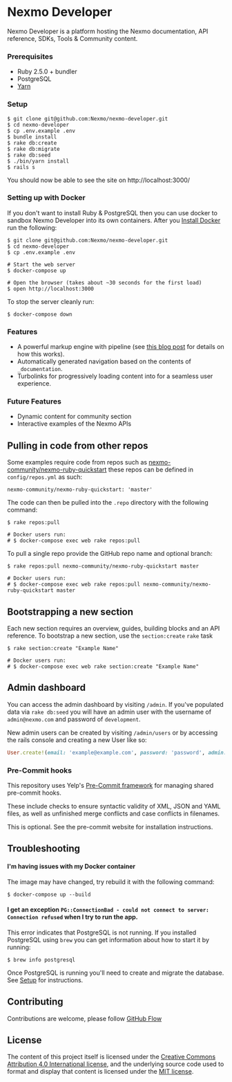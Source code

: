 # Nexmo Developer

Nexmo Developer is a platform hosting the Nexmo documentation, API reference, SDKs, Tools & Community content.

### Prerequisites

- Ruby 2.5.0 + bundler
- PostgreSQL
- [Yarn](https://yarnpkg.com/en/docs/install)

### Setup

```
$ git clone git@github.com:Nexmo/nexmo-developer.git
$ cd nexmo-developer
$ cp .env.example .env
$ bundle install
$ rake db:create
$ rake db:migrate
$ rake db:seed
$ ./bin/yarn install
$ rails s
```

You should now be able to see the site on http://localhost:3000/

### Setting up with Docker

If you don't want to install Ruby & PostgreSQL then you can use docker to sandbox Nexmo Developer into its own containers. After you [Install Docker](https://docs.docker.com/engine/installation/) run the following:

```
$ git clone git@github.com:Nexmo/nexmo-developer.git
$ cd nexmo-developer
$ cp .env.example .env

# Start the web server
$ docker-compose up

# Open the browser (takes about ~30 seconds for the first load)
$ open http://localhost:3000
```

To stop the server cleanly run:

```
$ docker-compose down
```

### Features

- A powerful markup engine with pipeline (see [this blog post](https://lab.io/articles/2017/02/12/extending-markdown-with-middleware/) for details on how this works).
- Automatically generated navigation based on the contents of `_documentation`.
- Turbolinks for progressively loading content into for a seamless user experience.

### Future Features

- Dynamic content for community section
- Interactive examples of the Nexmo APIs

## Pulling in code from other repos

Some examples require code from repos such as [nexmo-community/nexmo-ruby-quickstart](https://github.com/nexmo-community/nexmo-ruby-quickstart) these repos can be defined in `config/repos.yml` as such:

```
nexmo-community/nexmo-ruby-quickstart: 'master'
```

The code can then be pulled into the `.repo` directory with the following command:

```
$ rake repos:pull

# Docker users run:
# $ docker-compose exec web rake repos:pull
```

To pull a single repo provide the GitHub repo name and optional branch:

```
$ rake repos:pull nexmo-community/nexmo-ruby-quickstart master

# Docker users run:
# $ docker-compose exec web rake repos:pull nexmo-community/nexmo-ruby-quickstart master
```

## Bootstrapping a new section

Each new section requires an overview, guides, building blocks and an API reference. To bootstrap a new section, use the `section:create` `rake` task

```
$ rake section:create "Example Name"

# Docker users run:
# $ docker-compose exec web rake section:create "Example Name"
```

## Admin dashboard

You can access the admin dashboard by visiting `/admin`. If you've populated data via `rake db:seed` you will have an admin user with the username of `admin@nexmo.com` and password of `development`.

New admin users can be created by visiting `/admin/users` or by accessing the rails console and creating a new User like so:

```ruby
User.create!(email: 'example@example.com', password: 'password', admin: true)
```

### Pre-Commit hooks

This repository uses Yelp's [Pre-Commit framework](http://pre-commit.com/) for managing shared pre-commit hooks.

These include checks to ensure syntactic validity of XML, JSON and YAML files, as well as unfinished merge conflicts and case conflicts in filenames.

This is optional. See the pre-commit website for installation instructions.

## Troubleshooting

#### I'm having issues with my Docker container

The image may have changed, try rebuild it with the following command:

```
$ docker-compose up --build
```

#### I get an exception `PG::ConnectionBad - could not connect to server: Connection refused` when I try to run the app.

This error indicates that PostgreSQL is not running. If you installed PostgreSQL using `brew` you can get information about how to start it by running:

```
$ brew info postgresql
```

Once PostgreSQL is running you'll need to create and migrate the database. See [Setup](#Setup) for instructions.

## Contributing

Contributions are welcome, please follow [GitHub Flow](https://guides.github.com/introduction/flow/index.html)

## License

The content of this project itself is licensed under the [Creative Commons Attribution 4.0 International license](https://creativecommons.org/licenses/by/4.0/), and the underlying source code used to format and display that content is licensed under the [MIT license](https://github.com/Nexmo/nexmo-developer/blob/master/LICENSE.txt).
